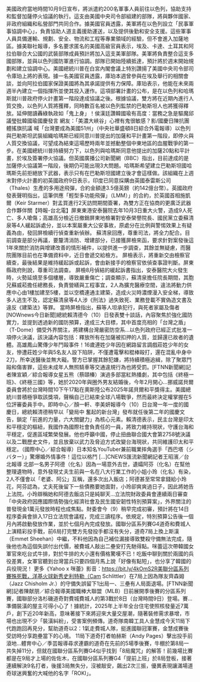 美國政府當地時間10月9日宣布，將派遣約200名軍事人員前往以色列，協助支持和監督加薩停火協議的執行。這支由美國中央司令部組建的部隊，將與夥伴國家、非政府組織和私營部門共同合作。據美國官員透露，美軍將在以色列設立「民事軍事協調中心」，負責協助人道主義援助運送，以及提供後勤和安全支援。這些軍事人員具備運輸、規劃、安全、物流和工程等專業領域的經驗，但不會進入加薩地區。據美聯社報導，多名要求匿名的美國高級官員表示，埃及、卡達、土耳其和阿拉伯聯合大公國的武裝部隊成員預計將加入這支美軍部隊。美軍將負責整合這支多國部隊，並與以色列國防軍進行協調。部隊已開始陸續抵達，預計將於週末開始規劃和建立協調中心。美國總統川普在白宮內閣會議上特別讚揚了美國中央司令部司令庫珀上將的表現。據一名美國官員透露，庫珀本週曾參與在埃及舉行的相關會談，並向阿拉伯國家保證美國將為其承諾提供有力保障。庫珀表示，他能在未來兩週半內建立一個指揮所並使其投入運作。這項部署計畫的公布，是在以色列和哈瑪斯就川普政府停火計畫第一階段達成協議之後。根據協議，雙方將在近期內進行人質交換，以色列人質將獲釋，同時數百名被以色列監禁的巴勒斯坦人也將獲得釋放。延伸閱讀轟綠執政如「鬼上身」！侯漢廷讚韓國瑜有高度：當務之急是驅魔邱議瑩批韓國瑜國慶發言 網友：「美濃大峽谷」心裡有鬼很敏感？影/國慶日陳抗團體搖旗抗議 喊「台灣要成為美國51州」（中央社華盛頓8日綜合外電報導）以色列與巴勒斯坦武裝組織哈瑪斯已經同意川普提出的加薩和平計畫第一階段，即停火與人質交換協議，可望成為結束這場歷時兩年並撼動整個中東地區的血腥戰爭的第一步。在美國總統川普持續努力下，以色列與哈瑪斯同意他提出的加薩20點和平計畫，於埃及簽署停火協議。但英國廣播公司新聞網（BBC）指出，目前達成的是加薩停火協議第一階段，後期仍可能出現3大問題。哈瑪斯希望建立巴勒斯坦國哈瑪斯先前拒絕放下武器，表示只有在巴勒斯坦國建立後才會這樣做。該組織在上週末對停火計畫的初英國政府9日表示，印度已同意採購由英國泰雷斯公司（Thales）生產的多用途飛彈，合約金額達3.5億英鎊（約142億台幣）。英國政府發表聲明指出，這筆供應「輕型多功能飛彈」（LMM）」的合約，於英國首相施凱爾（Keir Starmer）對孟買進行2天訪問期間簽署，為雙方正在協商的更廣泛武器合作夥伴關【時報-台北電】屏東東港安泰醫院去年10月3日重大火警，造成9人死亡、多人嗆傷；高雄高分檢近日撤銷屏東地檢署對安泰榮譽院長、國民黨立委蘇清泉等4人緩起訴處分，並以本案屬重大公安事故，原處分在比例與警惕效果上有疑義為由，發回屏檢續行偵查重新偵辦。 蘇清泉回應，尊重司法，將全力配合。目前調查是部分再議，要釐清消防、增建部分，已接獲屏檢來函，要求針對案發後這1年來關於消防與增建改善的情形補件，以提供進一步調查，其餘並無疑慮，而醫院團隊目前也在準備資料中，近日會遞交給檢方。 屏檢表示，將重新交由檢察官續查，最後結果是維持緩起訴或起訴，會由新接手的檢察官依偵查事證判斷。屏東縣政府則說，尊重司法調查。 屏檢8月偵結的緩起訴書指出，安泰醫院大火發生時，火勢延燒至多個樓層，導致嚴重傷亡；調查顯示，蘇清泉擔任院長期間，其胞兄蘇威菘擔任總務長，負責營繕與工程事宜，2人為擴充醫療空間，違法將動力供應中心由1樓加建至5樓，並以空橋連通主建築，造成火災時濃煙漫入安全梯，導致多人逃生不及，認定蘇清泉等4人涉《刑法》過失致死、業務登載不實偽造文書及違反《建築法》等罪。 當時屏檢指出，蘇等人坦承犯行，與死者家屬及傷者[NOWnews今日新聞]總統賴清德今（10）日發表雙十談話，內容聚焦於強化國防實力，並提到透過新的國防預算，達成三大目標，其中首度亮相的「台灣之盾」（T-Dome）備受外界關注，將建構台灣嚴密防空系...以色列政府已經正式批准一項停火決議，該決議內容包括：釋放所有在加薩被扣押的人質，並歸還已故者的遺體。高雄鳳山驚傳少年鬥毆事件！16歲連姓少年因在網路留言調戲莊姓少年的女友，慘遭莊姓少年與5名友人設下陷阱，不僅遭電擊和棍棒毆打，還在混亂中身中2刀，所幸送醫後並無大礙。警方已掌握其餘犯嫌，將持續積極追緝，除了聚眾鬥毆和傷害罪，這些未成年人無照騎車等交通違規行為也將受罰。[FTNN新聞網]記者陳宣穎／綜合報導女星五熊（蔡頤榛）演過多部當紅熱播劇，其中包括《終極一班》、《終極三國》等，她於2020年與圈外男友結婚後，今年2月開心...挪威諾貝爾委員會將於台灣時間10下午17點在奧斯陸公布2025年諾貝爾和平獎得主。美國總統川普積極爭取該獎項，聲稱自己已結束全球八場戰爭，然而最終決定權掌握在5位評審委員手中。即時中心／顏一軒、李美妍報導今（10）日台灣一年一度的國慶日，總統賴清德稍早以「變局中 奮起的新台灣」發布就任後第二年的國慶文告，鎖定「前進的力量，六大關鍵力」為核心元素。賴清德表示，民主台灣是印太和平穩定的樞紐，我國作為國際社會負責任的一員，將致力維持現狀，守護台海和平穩定，促進區域繁榮發展。他也呼籲中國，停止扭曲聯合國大會第2758號決議以及二戰歷史文件，並且放棄以武力及脅迫方式改變台海現狀，共同維護印太和平穩定。（國際中心／綜合報導）日本知名YouTuber兼前職業摔角選手「西巴塔（シバター）」驚爆婚外情事件！這位以格鬥 […]CNEWS匯流新聞網記者王昭濱／台北報導 北部一名男子阿德（化名）因為一場意外去世，遺孀阿芬（化名）在幫他整理遺物時，意外發現丈夫生前與一名在八大行業工作的小姐小玲（化名）有染，2人不僅會以「老婆、阿公」互稱，還多次出入飯店；阿德甚至常常拿錢給小玲花，阿芬認為，丈夫死後留下一些債務要她面對，小玲卻爽爽過日子，因此將她告上法院。小玲辯稱她和阿德去飯店只是純聊天...立法院財政委員會連續兩日審查「中央政府因應國際情勢強化經濟社會及民生國安韌性特別預算案」，外界關注的普發現金1萬元發放時程也成焦點。財委會今（9）稍早完成初審，預計將在14日程序委員會排入17日立法院會議程，完成三讀程序。依規定，特別預算公告後一個月內將啟動發放作業，並於七個月內完成發放。國聯分區系列賽G4道奇和費城人上演精彩投手戰，前6局打完雙方先發投手都沒有失分，道奇7局上換上斯漢（Emmet Sheehan）中繼，不料他因為自己補位漏接導致雙殺守備無法完成，隨後他也為這個失誤付出代價，被費城人敲出二壘安打先馳得點。咪蕾這次帶韓國女軍官來吃台式牛排，對於牛排的大小還有價格驚嘆不已！吃飯中聊到關於兩國的兵役差異，女軍官聽到台灣當兵只要四個月馬上說「好像有點短」，也分享了韓國的兵役現況！  更多《Yahoo x 咪蕾》影音：https://bit.ly/4kOmS2R美聯分區系列賽殊死戰，洋基火球新秀史利特勒（Cam Schlittler）在7局上因為隊友齊森姆（Jazz Chisholm Jr.）的守備失誤留下1出局一、三壘有人局面退場。[FTNN新聞網]記者陳献朋／綜合報導美國職棒大聯盟（MLB）日前展開季後賽的分區系列賽，國聯部分洛杉磯道奇對費城費城人的第3戰於8日（台灣時間9日）登場。賽...準備裝潢的屋主可得小心了！據統計，2025年上半年全台住宅使照核發量近7萬戶，創下近20年新高，意味著接下來將迎來大量交屋潮，隨著裝修需求暴增，市場也出現不少「裝潢糾紛」，受害案例頻傳。道奇隊南韓工具人金慧成今天11局下代跑跑回再見分，幫助道奇以2：1氣走費城人隊，挺進國聯冠軍賽，金慧成賽後受訪時分享跑壘當下的心境。 11局下道奇打者帕赫斯（Andy Pages）擊出投手前滾地...體育中心／季芸報導尋求連霸的道奇在先前的5場季後賽，牛棚於第8局一共失掉11分，但就在國聯分區系列賽G4似乎找到「8局魔咒」的解答！前幾場比賽都是在9局才上場的佐佐木，在國聯分區系列賽G4「提前上班」於8局登板，接著連續解決9名打者，後援3局無失分，沒被敲安，飆出2次三振，優異表現讓滿場道奇球迷興奮的大喊他的名字「ROKI」。